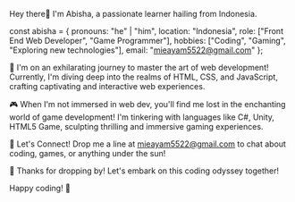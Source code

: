 Hey there👋
I'm Abisha, a passionate learner hailing from Indonesia.

const abisha = {
  pronouns: "he" | "him",
  location: "Indonesia",
  role: ["Front End Web Developer", "Game Programmer"],
  hobbies: ["Coding", "Gaming", "Exploring new technologies"],
  email: "mieayam5522@gmail.com"
};

🚀 I'm on an exhilarating journey to master the art of web development! Currently, I'm diving deep into the realms of HTML, CSS, and JavaScript, crafting captivating and interactive web experiences.

🎮 When I'm not immersed in web dev, you'll find me lost in the enchanting world of game development! I'm tinkering with languages like C#, Unity, HTML5 Game, sculpting thrilling and immersive gaming experiences.

💬 Let's Connect! Drop me a line at mieayam5522@gmail.com to chat about coding, games, or anything under the sun!

🌟 Thanks for dropping by! Let's embark on this coding odyssey together!


Happy coding! 🌟

